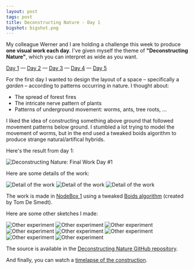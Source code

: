 ```yaml
---
layout: post
tags: post
title: Deconstructing Nature - Day 1
bigshot: bigshot.png
---
```


My colleague Werner and I are holding a challenge this week to produce **one visual work each day**. I've given myself the theme of **"Deconstructing Nature"**, which you can interpret as wide as you want.

[Day 1](/blog/deconstructing-nature-day1) — [Day 2](/blog/deconstructing-nature-day2) — [Day 3](/blog/deconstructing-nature-day3) — [Day 4](/blog/deconstructing-nature-day4) — [Day 5](/blog/deconstructing-nature-day5)

For the first day I wanted to design the layout of a space – specifically a _garden_ – according to patterns occurring in nature. I thought about:

- The spread of forest fires
- The intricate nerve pattern of plants
- Patterns of underground movement: worms, ants, tree roots, ...

I liked the idea of constructing something above ground that followed movement patterns below ground. I stumbled a lot trying to model the movement of worms, but in the end used a tweaked boids algorithm to produce strange natural/artifical hybrids.

Here's the result from day 1:

![Deconstructing Nature: Final Work Day #1](/media/blog/deconstructing-nature-day1/final.png)

Here are some details of the work:

![Detail of the work](/media/blog/deconstructing-nature-day1/detail1.png)
![Detail of the work](/media/blog/deconstructing-nature-day1/detail2.png)
![Detail of the work](/media/blog/deconstructing-nature-day1/detail3.png)

The work is made in [NodeBox 1](http://nodebox.net/) using a tweaked [Boids algorithm](http://nodebox.net/code/index.php/Boids) (created by Tom De Smedt).

Here are some other sketches I made:

![Other experiment](/media/blog/deconstructing-nature-day1/experiment1.png)
![Other experiment](/media/blog/deconstructing-nature-day1/experiment2.png)
![Other experiment](/media/blog/deconstructing-nature-day1/experiment3.png)
![Other experiment](/media/blog/deconstructing-nature-day1/experiment4.png)
![Other experiment](/media/blog/deconstructing-nature-day1/experiment5.png)
![Other experiment](/media/blog/deconstructing-nature-day1/experiment6.png)
![Other experiment](/media/blog/deconstructing-nature-day1/experiment7.png)
![Other experiment](/media/blog/deconstructing-nature-day1/experiment8.png)

The source is available in the [Deconstructing Nature GitHub repository](https://github.com/fdb/deconstructing-nature).

And finally, you can watch a [timelapse of the construction](http://youtu.be/X4qqghkyIJI).
